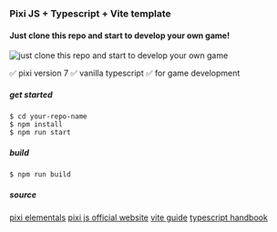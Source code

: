 ### Pixi JS + Typescript + Vite template

#### Just clone this repo and start to develop your own game!

![just clone this repo and start to develop your own game](https://github.com/turbokirichenko/pixijs-typescript-vite-template/blob/main/public/logo/pixi-logo.png)

:white_check_mark: pixi version 7
:white_check_mark: vanilla typescript
:white_check_mark: for game development

##### get started

```
$ cd your-repo-name
$ npm install
$ npm run start
```

##### build

```
$ npm run build
```

##### source

[pixi elementals](https://www.pixijselementals.com/#before-we-even-start)
[pixi js official website](https://pixijs.com/)
[vite guide](https://vitejs.dev/guide/)
[typescript handbook](https://www.typescriptlang.org/docs/handbook/intro.html)
